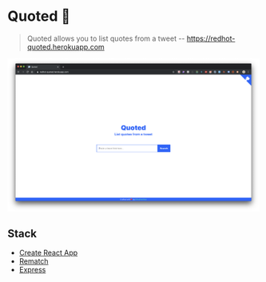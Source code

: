 # Quoted :speech_balloon:
> Quoted allows you to list quotes from a tweet -- https://redhot-quoted.herokuapp.com

![Preview](./quoted.png)

## Stack
* [Create React App](https://create-react-app.dev/)
* [Rematch](https://rematch.github.io/rematch/#/)
* [Express](https://expressjs.com/)
